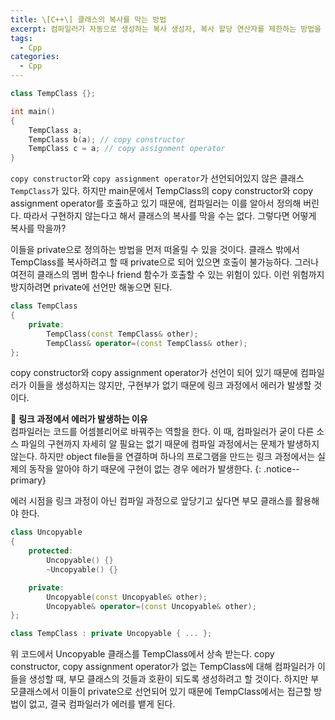 ```yaml
---
title: \[C++\] 클래스의 복사를 막는 방법
excerpt: 컴파일러가 자동으로 생성하는 복사 생성자, 복사 할당 연산자를 제한하는 방법을 알아보자
tags:
  - Cpp
categories:
  - Cpp
---
```

```c++
class TempClass {};

int main()
{
	TempClass a;
	TempClass b(a); // copy constructor
	TempClass c = a; // copy assignment operator
}
```

`copy constructor`와 `copy assignment operator`가 선언되어있지 않은 클래스 `TempClass`가 있다. 하지만 main문에서 TempClass의 copy constructor와 copy assignment operator를 호출하고 있기 때문에, 컴파일러는 이를 알아서 정의해 버린다. 따라서 구현하지 않는다고 해서 클래스의 복사를 막을 수는 없다. 그렇다면 어떻게 복사를 막을까?

이들을 private으로 정의하는 방법을 먼저 떠올릴 수 있을 것이다. 클래스 밖에서 TempClass를 복사하려고 할 때 private으로 되어 있으면 호출이 불가능하다. 그러나 여전히 클래스의 멤버 함수나 friend 함수가 호출할 수 있는 위험이 있다. 이런 위험까지 방지하려면 private에 선언만 해놓으면 된다.

```c++
class TempClass
{
	private:
		TempClass(const TempClass& other);
		TempClass& operator=(const TempClass& other);
};
```

copy constructor와 copy assignment operator가 선언이 되어 있기 때문에 컴파일러가 이들을 생성하지는 않지만, 구현부가 없기 때문에 링크 과정에서 에러가 발생할 것이다.

🔔 **링크 과정에서 에러가 발생하는 이유**<br>
컴파일러는 코드를 어셈블리어로 바꿔주는 역할을 한다. 이 때, 컴파일러가 굳이 다른 소스 파일의 구현까지 자세히 알 필요는 없기 때문에 컴파일 과정에서는 문제가 발생하지 않는다. 하지만 object file들을 연결하며 하나의 프로그램을 만드는 링크 과정에서는 실제의 동작을 알아야 하기 때문에 구현이 없는 경우 에러가 발생한다.
{: .notice--primary}

에러 시점을 링크 과정이 아닌 컴파일 과정으로 앞당기고 싶다면 부모 클래스를 활용해야 한다.
```c++
class Uncopyable
{
	protected:
		Uncopyable() {}
		~Uncopyable() {}

	private:
		Uncopyable(const Uncopyable& other);
		Uncopyable& operator=(const Uncopyable& other);
};

class TempClass : private Uncopyable { ... };
```

위 코드에서 Uncopyable 클래스를 TempClass에서 상속 받는다. copy constructor, copy assignment operator가 없는 TempClass에 대해 컴파일러가 이들을 생성할 때, 부모 클래스의 것들과 호환이 되도록 생성하려고 할 것이다. 하지만 부모클래스에서 이들이 private으로 선언되어 있기 때문에 TempClass에서는 접근할 방법이 없고, 결국 컴파일러가 에러를 뱉게 된다.
